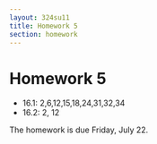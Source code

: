 ```yaml
---
layout: 324su11
title: Homework 5
section: homework
---
```


# Homework 5

- 16.1: 2,6,12,15,18,24,31,32,34
- 16.2: 2, 12

The homework is due Friday, July 22.

